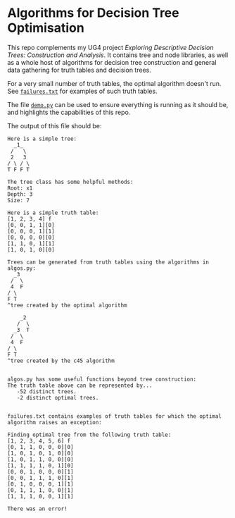 # Algorithms for Decision Tree Optimisation

This repo complements my UG4 project *Exploring Descriptive Decision Trees: Construction and Analysis*. It contains tree and node libraries, as well as a whole host of algorithms for decision tree construction and general data gathering for truth tables and decision trees.

For a very small number of truth tables, the optimal algorithm doesn't run. See [``failures.txt``](/failures.txt) for examples of such truth tables.

The file [``demo.py``](/demo.py) can be used to ensure everything is running as it should be, and highlights the capabilities of this repo.

The output of this file should be:

```
Here is a simple tree:
  _1_  
 /   \ 
 2   3 
/ \ / \
T F F T

The tree class has some helpful methods:
Root: x1
Depth: 3
Size: 7

Here is a simple truth table:
[1, 2, 3, 4] f
[0, 0, 1, 1][0]
[0, 0, 0, 1][1]
[0, 0, 0, 0][0]
[1, 1, 0, 1][1]
[1, 0, 1, 0][0]

Trees can be generated from truth tables using the algorithms in algos.py:
  _3 
 /  \
 4  F
/ \  
F T  
^tree created by the optimal algorithm

    _2 
   /  \
  _3  T
 /  \  
 4  F  
/ \    
F T    
^tree created by the c45 algorithm


algos.py has some useful functions beyond tree construction:
The truth table above can be represented by...
   -52 distinct trees.
   -2 distinct optimal trees.


failures.txt contains examples of truth tables for which the optimal algorithm raises an exception:

Finding optimal tree from the following truth table:
[1, 2, 3, 4, 5, 6] f
[0, 1, 1, 0, 0, 0][0]
[1, 0, 1, 0, 1, 0][0]
[1, 0, 1, 1, 0, 0][0]
[1, 1, 1, 1, 0, 1][0]
[0, 0, 1, 0, 0, 0][1]
[0, 0, 1, 1, 1, 0][1]
[0, 1, 0, 0, 0, 1][1]
[0, 1, 1, 1, 0, 0][1]
[1, 1, 1, 0, 0, 1][1]

There was an error!
```
